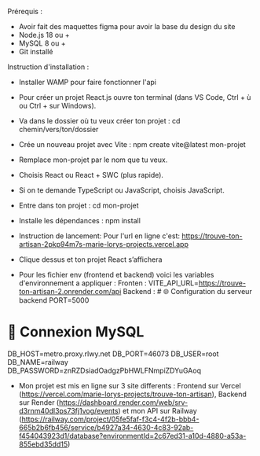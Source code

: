 Prérequis :
- Avoir fait des maquettes figma pour avoir la base du design du site
- Node.js 18 ou +
- MySQL 8 ou +
- Git installé

Instruction d'installation  :
- Installer WAMP pour faire fonctionner l'api
- Pour créer un projet React.js ouvre ton terminal (dans VS Code, Ctrl + ù ou Ctrl + sur Windows).
- Va dans le dossier où tu veux créer ton projet :
cd chemin/vers/ton/dossier
- Crée un nouveau projet avec Vite :
npm create vite@latest mon-projet
- Remplace mon-projet par le nom que tu veux.
- Choisis React ou React + SWC (plus rapide).
- Si on te demande TypeScript ou JavaScript, choisis JavaScript.
- Entre dans ton projet :
cd mon-projet
- Installe les dépendances :
npm install

- Instruction de lancement:
Pour l'url en ligne c'est:
https://trouve-ton-artisan-2pkp94m7s-marie-lorys-projects.vercel.app

- Clique dessus et ton projet React s’affichera

- Pour les fichier env (frontend et backend) voici les variables d'environnement a appliquer : 
Fronten : VITE_API_URL=https://trouve-ton-artisan-2.onrender.com/api
Backend : # 🌐 Configuration du serveur backend
PORT=5000

# 💾 Connexion MySQL
DB_HOST=metro.proxy.rlwy.net
DB_PORT=46073
DB_USER=root
DB_NAME=railway
DB_PASSWORD=znRZDsiadOadgzPbHWLFNmpiZDYuGAoq

- Mon projet est mis en ligne sur 3 site differents : Frontend sur Vercel (https://vercel.com/marie-lorys-projects/trouve-ton-artisan), 
Backend sur Render (https://dashboard.render.com/web/srv-d3rnm40dl3ps73fj1vog/events)
et mon API sur Railway (https://railway.com/project/05fe5faf-f3c4-4f2b-bbb4-665b2b6fb456/service/b4927a34-4630-4c83-92ab-f454043923d1/database?environmentId=2c67ed31-a10d-4880-a53a-855ebd35dd15)
